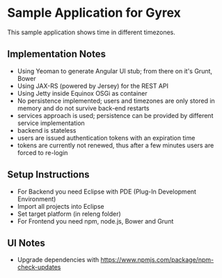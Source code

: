 # Sample Application for Gyrex

This sample application shows time in different timezones.

## Implementation Notes

* Using Yeoman to generate Angular UI stub; from there on it's Grunt, Bower
* Using JAX-RS (powered by Jersey) for the REST API
* Using Jetty inside Equinox OSGi as container
* No persistence implemented; users and timezones are only stored in memory and do not survive back-end restarts
* services approach is used; persistence can be provided by different service implementation
* backend is stateless
* users are issued authentication tokens with an expiration time
* tokens are currently not renewed, thus after a few minutes users are forced to re-login


## Setup Instructions

* For Backend you need Eclipse with PDE (Plug-In Development Environment)
* Import all projects into Eclipse
* Set target platform (in releng folder)
* For Frontend you need npm, node.js, Bower and Grunt

## UI Notes

* Upgrade dependencies with https://www.npmjs.com/package/npm-check-updates